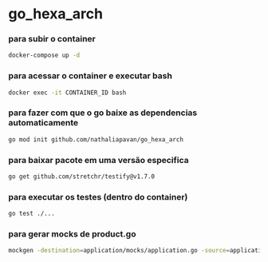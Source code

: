 # go_hexa_arch

### para subir o container

```bash
docker-compose up -d
```

### para acessar o container e executar bash

```bash
docker exec -it CONTAINER_ID bash
```

### para fazer com que o go baixe as dependencias automaticamente

```bash
go mod init github.com/nathaliapavan/go_hexa_arch
```

### para baixar pacote em uma versão especifica

```bash
go get github.com/stretchr/testify@v1.7.0
```

### para executar os testes (dentro do container)

```bash
go test ./...
```

### para gerar mocks de product.go

```bash
mockgen -destination=application/mocks/application.go -source=application/product.go application/
```
